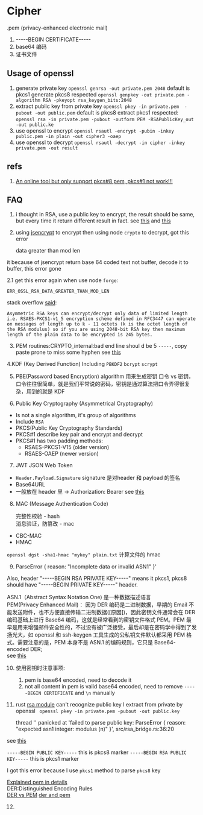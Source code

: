 # Cipher

.pem (privacy-enhanced electronic mail)
1. -----BEGIN CERTIFICATE-----
2. base64 编码
3. 证书文件

## Usage of openssl
1. generate private key
  `openssl genrsa -out private.pem 2048` default is pkcs1
  generate pkcs8 respected
  `openssl genpkey -out private.pem -algorithm RSA -pkeyopt rsa_keygen_bits:2048`
2. extract public key from private key
  `openssl pkey -in private.pem  -pubout -out public.pem` default is pkcs8
  extract pkcs1 respected:
  `openssl rsa -in private.pem -pubout -outform PEM -RSAPublicKey_out -out public.ke`
3. use openssl to encrypt
`openssl rsautl -encrypt -pubin -inkey public.pem -in plain -out cipher3 -oaep`
4. use openssl to decrypt
`openssl rsautl -decrypt -in cipher -inkey private.pem -out result`

## refs
1. [An online tool but only support pkcs#8 pem, pkcs#1 not work!!!](https://www.devglan.com/online-tools/rsa-encryption-decryption)

## FAQ
1. i thought in RSA, use a public key to encrypt, the result should be same, but every time it return different result in fact. see [this](https://crypto.stackexchange.com/questions/26249/why-are-rsa-ciphertexts-different-for-the-same-plaintext) and [this](https://stackoverflow.com/questions/54193730/nodejs-crypto-module-privateencrypt-always-return-same-result)


2. using [jsencrypt](https://github.com/travist/jsencrypt) to encrypt then using node `crypto` to decrypt, got this error 

    data greater than mod len

it because of jsencrypt return base 64 coded text not buffer, decode it to buffer, this error gone

2.1 get this error again when use node `forge`:

    ERR_OSSL_RSA_DATA_GREATER_THAN_MOD_LEN

stack overflow [said](https://stackoverflow.com/questions/23205592/openssl-data-greater-than-mod-len): 

    Asymmetric RSA keys can encrypt/decrypt only data of limited length i.e. RSAES-PKCS1-v1_5 encryption scheme defined in RFC3447 can operate on messages of length up to k - 11 octets (k is the octet length of the RSA modulus) so if you are using 2048-bit RSA key then maximum length of the plain data to be encrypted is 245 bytes.

3. PEM routines:CRYPTO_internal:bad end line
  shoul d be 5 `-----`, copy paste prone to miss some hyphen see [this](https://stackoverflow.com/questions/45048858/pem-routinespem-read-biobad-end-line)

4.KDF (Key Derived Function)
Including `PBKDF2` `bcrypt` `scrypt` 

5. PBE(Password based Encryption) algorithm
用来生成密钥
口令 vs 密钥，口令往往很简单，就是我们平常说的密码，密钥是通过算法把口令弄得很复杂，用到的就是 KDF

6. Public Key Cryptography (Asymmetrical Cryptography)

- Is not a single algorithm, it's group of algorithms
- Include `RSA`
- PKCS(Public Key Cryptography Standards)
- PKCS#1 describe key pair and encrypt and decrypt
- PKCS#1 has two padding methods:
  - RSAES-PKCS1-V15 (older version)
  - RSAES-OAEP (newer version)

7. JWT JSON Web Token
  - `Header.Payload.Signature` signature 是对header 和 payload 的签名
  - Base64URL 
  - 一般放在 header 里 -> Authorization: Bearer <token>
  see [this](https://www.ruanyifeng.com/blog/2018/07/json_web_token-tutorial.html)

8. MAC (Message Authentication Code)

    完整性校验 - hash  
    消息验证，防篡改 - mac 
  - CBC-MAC
  - HMAC

  `openssl dgst -sha1-hmac "mykey" plain.txt` 计算文件的 hmac

9. ParseError { reason: "Incomplete data or
invalid ASN1" }'

Also, header "-----BEGIN RSA PRIVATE KEY-----" means it pkcs1, pkcs8 should have "-----BEGIN PRIVATE KEY-----" header.

ASN.1（Abstract Syntax Notation One) 是一种数据描述语言  
PEM(Privacy Enhanced Mail)： 因为 DER 编码是二进制数据，早期的 Email 不能发送附件，也不方便直接传输二进制数据([原因])，因此密钥文件通常会在 DER 编码基础上进行 Base64 编码，这就是经常看到的密钥文件格式 PEM。PEM 最早是用来增强邮件安全性的，不过没有被广泛接受，最后却是在密码学中得到了发扬光大，如 openssl 和 ssh-keygen 工具生成的公私钥文件默认都采用 PEM 格式。需要注意的是，PEM 本身不是 ASN.1 的编码规则，它只是 Base64-encoded DER;  
see [this](https://www.jianshu.com/p/ce7ab5f3f33a)

10. 使用密钥时注意事项:  
    1.  pem is base64 encoded, need to decode it
    2. not all content in pem is valid base64 encoded, need to remove `-----BEGIN CERTIFICATE` and `\n` manually

11. rust [rsa module](https://docs.rs/rsa/0.3.0/rsa/struct.RSAPublicKey.html) can't recognize public key I extract from private by openssl ` openssl pkey -in private.pem -pubout -out public.key`

    thread '<unnamed>' panicked at 'failed to parse public key: ParseError { reason: "expected asn1 integer: modulus (n)" }', src/rsa_bridge.rs:36:20
  
  see [this](https://tls.mbed.org/kb/cryptography/asn1-key-structures-in-der-and-pem)

`-----BEGIN PUBLIC KEY-----` this is pkcs8 marker
`-----BEGIN RSA PUBLIC KEY-----` this is pkcs1 marker

I got this error because I use `pkcs1` method to parse `pkcs8` key

[Explained pem in details](https://stackoverflow.com/questions/18039401/how-can-i-transform-between-the-two-styles-of-public-key-format-one-begin-rsa)  
DER:Distinguished Encoding Rules  
[DER vs PEM](https://medium.com/@oryxx/rsa%E7%A7%98%E9%92%A5%E4%BB%8B%E7%BB%8D%E5%8F%8Aopenssl%E7%94%9F%E6%88%90%E5%91%BD%E4%BB%A4-d3fcc689513f)
[der and pem](https://tls.mbed.org/kb/cryptography/asn1-key-structures-in-der-and-pem)

12. 